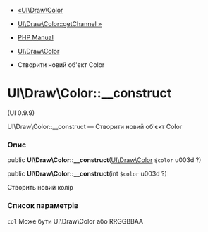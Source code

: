 - [«UI\Draw\Color](class.ui-draw-color.md)
- [UI\Draw\Color::getChannel »](ui-draw-color.getchannel.md)

- [PHP Manual](index.md)
- [UI\Draw\Color](class.ui-draw-color.md)
- Створити новий об'єкт Color

# UI\Draw\Color::\_\_construct

(UI 0.9.9)

UI\Draw\Color::\_\_construct — Створити новий об'єкт Color

### Опис

public
**UI\Draw\Color::\_\_construct**([UI\Draw\Color](class.ui-draw-color.md)
`$color` u003d ?)

public **UI\Draw\Color::\_\_construct**(int `$color` u003d ?)

Створить новий колір

### Список параметрів

`col`
Може бути UI\Draw\Color або RRGGBBAA
